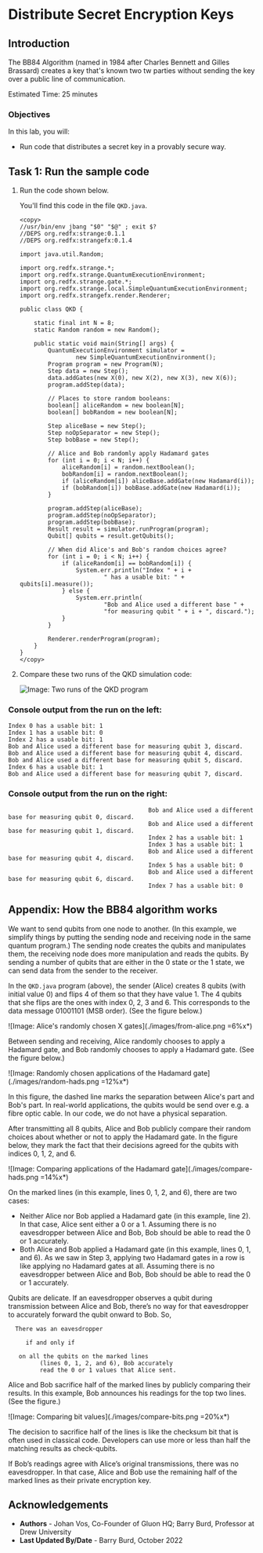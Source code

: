 # Distribute Secret Encryption Keys

## Introduction

The BB84 Algorithm (named in 1984 after Charles Bennett and Gilles Brassard) creates a key that's known two tw parties without sending the key over a public line of communication.

Estimated Time: 25 minutes

### Objectives

In this lab, you will:
* Run code that distributes a secret key in a provably secure way.

## Task 1: Run the sample code

1. Run the code shown below.

    You'll find this code in the file `QKD.java`. 

    ```
    <copy>
    //usr/bin/env jbang "$0" "$@" ; exit $?
    //DEPS org.redfx:strange:0.1.1
    //DEPS org.redfx:strangefx:0.1.4
    
    import java.util.Random;
    
    import org.redfx.strange.*;
    import org.redfx.strange.QuantumExecutionEnvironment;
    import org.redfx.strange.gate.*;
    import org.redfx.strange.local.SimpleQuantumExecutionEnvironment;
    import org.redfx.strangefx.render.Renderer;
    
    public class QKD {
    
        static final int N = 8;
        static Random random = new Random();
    
        public static void main(String[] args) {
            QuantumExecutionEnvironment simulator = 
                    new SimpleQuantumExecutionEnvironment();
            Program program = new Program(N);
            Step data = new Step();
            data.addGates(new X(0), new X(2), new X(3), new X(6));
            program.addStep(data);
    
            // Places to store random booleans:
            boolean[] aliceRandom = new boolean[N];
            boolean[] bobRandom = new boolean[N];
    
            Step aliceBase = new Step();
            Step noOpSeparator = new Step();
            Step bobBase = new Step();
    
            // Alice and Bob randomly apply Hadamard gates
            for (int i = 0; i < N; i++) {
                aliceRandom[i] = random.nextBoolean();
                bobRandom[i] = random.nextBoolean();
                if (aliceRandom[i]) aliceBase.addGate(new Hadamard(i));
                if (bobRandom[i]) bobBase.addGate(new Hadamard(i));
            }
    
            program.addStep(aliceBase);
            program.addStep(noOpSeparator);
            program.addStep(bobBase);
            Result result = simulator.runProgram(program);
            Qubit[] qubits = result.getQubits();
    
            // When did Alice's and Bob's random choices agree?
            for (int i = 0; i < N; i++) {
                if (aliceRandom[i] == bobRandom[i]) {
                    System.err.println("Index " + i + 
                            " has a usable bit: " + qubits[i].measure());
                } else {
                    System.err.println(
                            "Bob and Alice used a different base " +
                            "for measuring qubit " + i + ", discard.");
                }
            }
    
            Renderer.renderProgram(program);
        }
    }
    </copy>
    ```

2. Compare these two runs of the QKD simulation code:

    ![Image: Two runs of the QKD program](./images/two-runs.png)


### Console output from the run on the left:

```
Index 0 has a usable bit: 1
Index 1 has a usable bit: 0
Index 2 has a usable bit: 1
Bob and Alice used a different base for measuring qubit 3, discard.
Bob and Alice used a different base for measuring qubit 4, discard.
Bob and Alice used a different base for measuring qubit 5, discard.
Index 6 has a usable bit: 1
Bob and Alice used a different base for measuring qubit 7, discard.
```

### Console output from the run on the right:

```
                                        Bob and Alice used a different base for measuring qubit 0, discard.
                                        Bob and Alice used a different base for measuring qubit 1, discard.
                                        Index 2 has a usable bit: 1
                                        Index 3 has a usable bit: 1
                                        Bob and Alice used a different base for measuring qubit 4, discard.
                                        Index 5 has a usable bit: 0
                                        Bob and Alice used a different base for measuring qubit 6, discard.
                                        Index 7 has a usable bit: 0
```

## Appendix: How the BB84 algorithm works

We want to send qubits from one node to another. (In this example, we simplify things by putting the sending node and receiving node in the same quantum program.) The sending node creates the qubits and manipulates them, the receiving node does more manipulation and reads the qubits. By sending a number of qubits that are either in the 0 state or the 1 state, we can send data from the sender to the receiver. 

In the `QKD.java` program (above), the sender (Alice) creates 8 qubits (with initial value 0) and flips 4 of them so that they have value 1. The 4 qubits that she flips are the ones with index 0, 2, 3 and 6. This corresponds to the data message 01001101 (MSB order). (See the figure below.)

![Image: Alice's randomly chosen X gates](./images/from-alice.png =6%x*)

Between  sending and receiving, Alice randomly chooses to apply a Hadamard gate, and Bob randomly chooses to apply a Hadamard gate. (See the figure below.)

![Image: Randomly chosen applications of the Hadamard gate](./images/random-hads.png =12%x*)

In this figure, the dashed line marks the separation between Alice's part and Bob's part. In real-world applications, the qubits would be send over e.g. a fibre optic cable. In our code, we do not have a physical separation.

After transmitting all 8 qubits, Alice and Bob publicly compare their random choices about whether or not to apply the Hadamard gate. In the figure below, they mark the fact that their decisions agreed for the qubits with indices 0, 1, 2, and 6.

![Image: Comparing applications of the Hadamard gate](./images/compare-hads.png =14%x*)

On the marked lines (in this example, lines 0, 1, 2, and 6), there are two cases:

* Neither Alice nor Bob applied a Hadamard gate (in this example, line 2).
In that case, Alice sent either a 0 or a 1. Assuming there is no eavesdropper between Alice and Bob, Bob should be able to read the 0 or 1 accurately.
* Both Alice and Bob applied a Hadamard gate (in this example, lines 0, 1, and 6).
As we saw in Step 3, applying two Hadamard gates in a row is like applying no Hadamard gates at all. Assuming there is no eavesdropper between Alice and Bob, Bob should be able to read the 0 or 1 accurately.

Qubits are delicate. If an eavesdropper observes a qubit during transmission between Alice and Bob, there’s no way for that eavesdropper to accurately forward the qubit onward to Bob. So, 

      There was an eavesdropper

         if and only if

       on all the qubits on the marked lines 
             (lines 0, 1, 2, and 6), Bob accurately 
             read the 0 or 1 values that Alice sent.

Alice and Bob sacrifice half of the marked lines by publicly comparing their results. In this example, Bob announces his readings for the top two lines. (See the figure.)

![Image: Comparing bit values](./images/compare-bits.png =20%x*)

The decision to sacrifice half of the lines is like the checksum bit that is often used in classical code. Developers can use more or less than half the matching results as check-qubits.

If Bob’s readings agree with Alice’s original transmissions, there was no eavesdropper. In that case, Alice and Bob use the remaining half of the marked lines as their private encryption key.

## Acknowledgements
* **Authors** - Johan Vos, Co-Founder of Gluon HQ; Barry Burd, Professor at Drew University
* **Last Updated By/Date** - Barry Burd, October 2022
